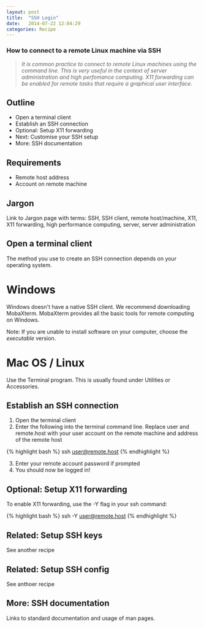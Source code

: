 ```yaml
---
layout: post
title:  "SSH Login"
date:   2014-07-22 12:04:29
categories: Recipe
---
```


### How to connect to a remote Linux machine via SSH

> *It is common practice to connect to remote Linux machines using the command line. This is very useful in the context of server administration and high perfomance computing. X11 forwarding can be enabled for remote tasks that require a graphical user interface.* 

## Outline 

* Open a terminal client
* Establish an SSH connection
* Optional: Setup X11 forwarding
* Next: Customise your SSH setup
* More: SSH documentation

## Requirements

* Remote host address
* Account on remote machine

## Jargon

Link to Jargon page with terms: SSH, SSH client, remote host/machine, X11, X11 forwarding, high performance computing, server, server administration

## Open a terminal client

The method you use to create an SSH connection depends on your operating system.

# Windows

Windows doesn't have a native SSH client. We recommend downloading MobaXterm. MobaXterm provides all the basic tools for remote computing on Windows. 

Note: If you are unable to install software on your computer, choose the *executable* version.

# Mac OS / Linux

Use the Terminal program. This is usually found under Utilities or Accessories.

## Establish an SSH connection

1. Open the terminal client
2. Enter the following into the terminal command line. Replace user and remote.host with your user account on the remote machine and address of the remote host

{% highlight bash %}
ssh user@remote.host
{% endhighlight %}

3. Enter your remote account password if prompted
4. You should now be logged in!

## Optional: Setup X11 forwarding

To enable X11 forwarding, use the -Y flag in your ssh command:

{% highlight bash %}
ssh -Y user@remote.host
{% endhighlight %}

## Related: Setup SSH keys

See another recipe

## Related: Setup SSH config

See anthoer recipe

## More: SSH documentation

Links to standard documentation and usage of man pages.



